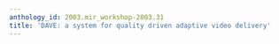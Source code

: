 ```yaml
---
anthology_id: 2003.mir_workshop-2003.31
title: 'DAVE: a system for quality driven adaptive video delivery'
---
```

